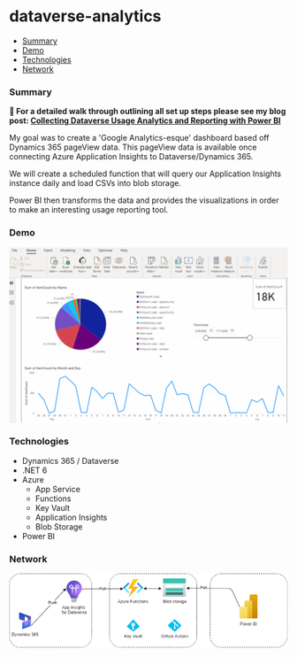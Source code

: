 # dataverse-analytics

- [Summary](#summary)
- [Demo](#demo)
- [Technologies](#technologies)
- [Network](#network)

### Summary

**:pushpin: For a detailed walk through outlining all set up steps please see my blog post: [Collecting Dataverse Usage Analytics and Reporting with Power BI](https://tldr-dynamics.com/blog/dataverse-analytics)**

My goal was to create a 'Google Analytics-esque' dashboard based off Dynamics 365 pageView data. This pageView data is available once connecting Azure Application Insights to Dataverse/Dynamics 365.

We will create a scheduled function that will query our Application Insights instance daily and load CSVs into blob storage.

Power BI then transforms the data and provides the visualizations in order to make an interesting usage reporting tool.

### Demo

<div>
  <img align="center" src="./docs/img/dataverse-analytics-147_013.gif" />
</div>

### Technologies

- Dynamics 365 / Dataverse
- .NET 6
- Azure
  - App Service
  - Functions
  - Key Vault
  - Application Insights
  - Blob Storage
- Power BI

### Network

<div>
  <img align="center" src="./docs/img/dataverse-analytics-dataflow.png" />
</div>
